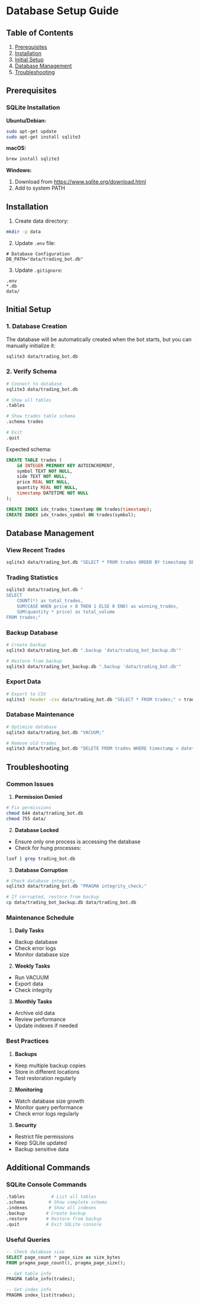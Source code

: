 # Database Setup Guide

## Table of Contents

1. [Prerequisites](#prerequisites)
2. [Installation](#installation)
3. [Initial Setup](#initial-setup)
4. [Database Management](#database-management)
5. [Troubleshooting](#troubleshooting)

## Prerequisites

### SQLite Installation

**Ubuntu/Debian:**

```bash
sudo apt-get update
sudo apt-get install sqlite3
```

**macOS:**

```bash
brew install sqlite3
```

**Windows:**

1. Download from https://www.sqlite.org/download.html
2. Add to system PATH

## Installation

1. Create data directory:

```bash
mkdir -p data
```

2. Update `.env` file:

```env
# Database Configuration
DB_PATH="data/trading_bot.db"
```

3. Update `.gitignore`:

```gitignore
.env
*.db
data/
```

## Initial Setup

### 1. Database Creation

The database will be automatically created when the bot starts, but you can manually initialize it:

```bash
sqlite3 data/trading_bot.db
```

### 2. Verify Schema

```bash
# Connect to database
sqlite3 data/trading_bot.db

# Show all tables
.tables

# Show trades table schema
.schema trades

# Exit
.quit
```

Expected schema:

```sql
CREATE TABLE trades (
    id INTEGER PRIMARY KEY AUTOINCREMENT,
    symbol TEXT NOT NULL,
    side TEXT NOT NULL,
    price REAL NOT NULL,
    quantity REAL NOT NULL,
    timestamp DATETIME NOT NULL
);

CREATE INDEX idx_trades_timestamp ON trades(timestamp);
CREATE INDEX idx_trades_symbol ON trades(symbol);
```

## Database Management

### View Recent Trades

```bash
sqlite3 data/trading_bot.db "SELECT * FROM trades ORDER BY timestamp DESC LIMIT 5;"
```

### Trading Statistics

```bash
sqlite3 data/trading_bot.db "
SELECT
    COUNT(*) as total_trades,
    SUM(CASE WHEN price > 0 THEN 1 ELSE 0 END) as winning_trades,
    SUM(quantity * price) as total_volume
FROM trades;"
```

### Backup Database

```bash
# Create backup
sqlite3 data/trading_bot.db ".backup 'data/trading_bot_backup.db'"

# Restore from backup
sqlite3 data/trading_bot_backup.db ".backup 'data/trading_bot.db'"
```

### Export Data

```bash
# Export to CSV
sqlite3 -header -csv data/trading_bot.db "SELECT * FROM trades;" > trades_export.csv
```

### Database Maintenance

```bash
# Optimize database
sqlite3 data/trading_bot.db "VACUUM;"

# Remove old trades
sqlite3 data/trading_bot.db "DELETE FROM trades WHERE timestamp < datetime('now', '-30 days');"
```

## Troubleshooting

### Common Issues

1. **Permission Denied**

```bash
# Fix permissions
chmod 644 data/trading_bot.db
chmod 755 data/
```

2. **Database Locked**

- Ensure only one process is accessing the database
- Check for hung processes:

```bash
lsof | grep trading_bot.db
```

3. **Database Corruption**

```bash
# Check database integrity
sqlite3 data/trading_bot.db "PRAGMA integrity_check;"

# If corrupted, restore from backup
cp data/trading_bot_backup.db data/trading_bot.db
```

### Maintenance Schedule

1. **Daily Tasks**

- Backup database
- Check error logs
- Monitor database size

2. **Weekly Tasks**

- Run VACUUM
- Export data
- Check integrity

3. **Monthly Tasks**

- Archive old data
- Review performance
- Update indexes if needed

### Best Practices

1. **Backups**

- Keep multiple backup copies
- Store in different locations
- Test restoration regularly

2. **Monitoring**

- Watch database size growth
- Monitor query performance
- Check error logs regularly

3. **Security**

- Restrict file permissions
- Keep SQLite updated
- Backup sensitive data

## Additional Commands

### SQLite Console Commands

```bash
.tables          # List all tables
.schema         # Show complete schema
.indexes        # Show all indexes
.backup        # Create backup
.restore       # Restore from backup
.quit          # Exit SQLite console
```

### Useful Queries

```sql
-- Check database size
SELECT page_count * page_size as size_bytes
FROM pragma_page_count(), pragma_page_size();

-- Get table info
PRAGMA table_info(trades);

-- Get index info
PRAGMA index_list(trades);
```
